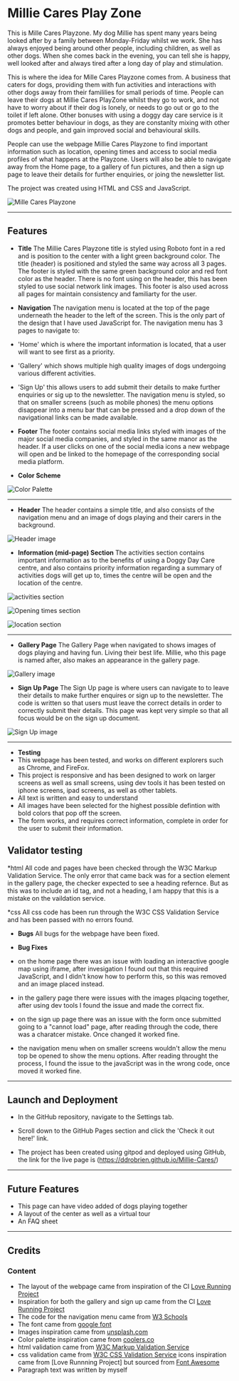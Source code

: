 # Millie Cares Play Zone

This is Mille Cares Playzone. My dog Millie has spent many years being looked after by a family between Monday-Friday whilst we work. She has always enjoyed being around other people, including children, as well as other dogs. When she comes back in the evening, you can tell she is happy, well looked after and always tired after a long day of play and stimulation.

This is where the idea for Mille Cares Playzone comes from. A business that caters for dogs, providing them with fun activities and interactions with other dogs away from their famililies for small periods of time. People can leave their dogs at Millie Cares PlayZone whilst they go to work, and not have to worry about if their dog is lonely, or needs to go out or go to the toilet if left alone. Other bonuses with using a doggy day care service is it promotes better behaviour in dogs, as they are constanlty mixing with other dogs and people, and gain improved social and behavioural skills.

People can use the webpage Millie Cares Playzone to find important information such as location, opening times and access to social media profiles of what happens at the Playzone. Users will also be able to navigate away from the Home page, to a gallery of fun pictures, and then a sign up page to leave their details for further enquiries, or joing the newsletter list. 

The project was created using HTML and CSS and JavaScript. 


![Mille Cares Playzone](assets/images/multi-screen.jpg)

---
## Features

* **Title**
The Millie Cares Playzone title is styled using Roboto font in a red and is position to the center with a light green background color. The title (header) is positioned and styled the same way across all 3 pages.
The footer is styled with the same green background color and red font color as the header. There is no font using on the header, this has been styled to use social network link images. This footer is also used across all pages for maintain consistency and familiarty for the user. 

* **Navigation**
The navigation menu is located at the top of the page underneath the header to the left of the screen. This is the only part of the design that I have used JavaScript for. The navigation menu has 3 pages to navigate to:
* 'Home' which is where the important information is located, that a user will want to see first as a priority.
* 'Gallery' which shows multiple high quality images of dogs undergoing various different activities.
* 'Sign Up' this allows users to add submit their details to make further enquiries or sig up to the newsletter. 
The navigation menu is styled, so that on smaller screens (such as mobile phones) the menu options disappear into a menu bar that can be pressed and a drop down of the navigational links can be made available. 

* **Footer**
The footer contains social media links styled with images of the major social media companies, and styled in the same manor as the header.
If a user clicks on one of the social media icons a new webpage will open and be linked to the homepage of the corresponding social media platform. 

* **Color Scheme**

![Color Palette](assets/images/Color%20Palette.jpg)

---
* **Header**
The header contains a simple title, and also consists of the navigation menu and an image of dogs playing and their carers in the background. 

![Header image](assets/images/Screenshot%20Homepage.png)

* **Information (mid-page) Section**
The activities section contains important information as to the benefits of using a Doggy Day Care centre, and also contains priority information regarding a summary of activities dogs will get up to, times the centre will be open and the location of the centre. 

![activities section](assets/images/Screenshot%20Benefits.png)

![Opening times section](assets/images/Screenshot%20Opening%20times.png)

![location section](assets/images/Screenshot%20Location.png)

---
* **Gallery Page**
The Gallery Page when navigated to shows images of dogs playing and having fun. Living their best life. Millie, who this page is named after, also makes an appearance in the gallery page. 

![Gallery image](assets/images/Screenshot%20Gallery.png)


* **Sign Up Page**
The Sign Up page is where users can navigate to to leave their details to make further enquires or sign up to the newsletter. The code is written so that users must leave the correct details in order to correctly submit their details. This page was kept very simple so that all focus would be on the sign up document. 


![Sign Up image](assets/images/Screenshot%20Sign%20Up.png)

---
* **Testing**
* This webpage has been tested, and works on different explorers such as Chrome, and FireFox.
* This project is responsive and has been designed to work on larger screens as well as small screens, using dev tools it has been tested on iphone screens, ipad screens, as well as other tablets. 
* All text is written and easy to understand
* All images have been selected for the highest possible defintion with bold colors that pop off the screen. 
* The form works, and requires correct information, complete in order for the user to submit their information. 

## Validator testing

*html
All code and pages have been checked through the W3C Markup Validation Service. The only error that came back was for a section element in the gallery page, the checker expected to see a heading refernce. But as this was to include an id tag, and not a heading, I am happy that this is a mistake on the vaildation service. 

*css
All css code has been run through the W3C CSS Validation Service and has been passed with no errors found. 

* **Bugs**
All bugs for the webpage have been fixed. 

* **Bug Fixes**
* on the home page there was an issue with loading an interactive google map using iframe, after invesigation I found out that this required JavaScript, and I didn't know how to perform this, so this was removed and an image placed instead.
* in the gallery page there were issues with the images plqacing together, after using dev tools I found the issue and made the correct fix. 
* on the sign up page there was an issue with the form once submitted going to a "cannot load" page, after reading through the code, there was a charatcer mistake. Once changed it worked fine. 
* the navigation menu when on smaller screens wouldn't allow the menu top be opened to show the menu options. After reading throught the process, I found the issue to the javaScript was in the wrong code, once moved it worked fine. 

---
## Launch and Deployment
* In the GitHub repository, navigate to the Settings tab.  
* Scroll down to the GitHub Pages section and click the 'Check it out here!' link.  

* The project has been created using gitpod and deployed using GitHub, the link for the live page is (https://ddrobrien.github.io/Millie-Cares/)

---

## Future Features

* This page can have video added of dogs playing together
* A layout of the center as well as a virtual tour
* An FAQ sheet
---

## Credits

### Content
* The layout of the webpage came from inspiration of the CI [Love Running Project](https://ddrobrien.github.io/Love-Running/)
* Inspiration for both the gallery and sign up came from the CI [Love Running Project](https://ddrobrien.github.io/Love-Running/)
* The code for the navigation menu came from [W3 Schools](https://www.w3schools.com/howto/howto_js_bottom_nav_responsive.asp)
* The font came from [google font](https://fonts.google.com/)
* Images inspiration came from [unsplash.com](https://unsplash.com/s/photos/dogs-playing)
* Color palette inspiration came from [coolers.co](https://coolors.co/)
* html validation came from [W3C Markup Validation Service](https://validator.w3.org/#validate_by_input)
* css validation came from [W3C CSS Validation Service](https://jigsaw.w3.org/css-validator/)
icons inspiration came from [Love Runnning Project] but sourced from [Font Awesome](https://fontawesome.com/)
* Paragraph text was written by myself
